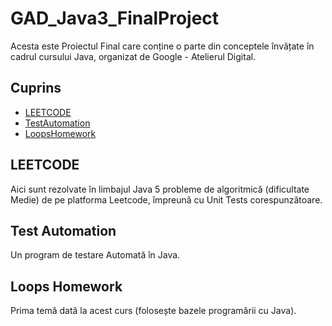 # GAD_Java3_FinalProject

Acesta este Proiectul Final care conține o parte din conceptele învățate în cadrul cursului Java, organizat de Google - Atelierul Digital.

## Cuprins
- [LEETCODE](#leetcode)
- [TestAutomation](#test-automation)
- [LoopsHomework](#loops-homework)

## LEETCODE

Aici sunt rezolvate în limbajul Java 5 probleme de algoritmică (dificultate Medie) de pe platforma Leetcode, împreună cu Unit Tests corespunzătoare.

## Test Automation

Un program de testare Automată în Java.

## Loops Homework

Prima temă dată la acest curs (folosește bazele programării cu Java).
